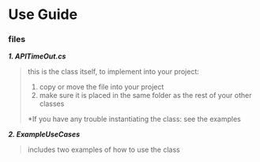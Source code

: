 # Use Guide

### files

***1. APITimeOut.cs***
> this is the class itself, to implement into your project:
> 1. copy or move the file into your project
> 2. make sure it is placed in the same folder as the rest of your other classes
>       
> *If you have any trouble instantiating the class: see the examples

***2. ExampleUseCases***
> includes two examples of how to use the class
